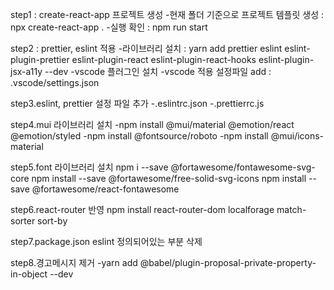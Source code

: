 step1 : create-react-app 프로젝트 생성 -현재 폴더 기준으로 프로젝트 템플릿 생성 : npx create-react-app . -실행 확인 : npm run start

step2 : prettier, eslint 적용 -라이브러리 설치
: yarn add prettier eslint eslint-plugin-prettier eslint-plugin-react eslint-plugin-react-hooks eslint-plugin-jsx-a11y --dev
-vscode 플러그인 설치
-vscode 적용 설정파일 add : .vscode/settings.json

step3.eslint, prettier 설정 파일 추가
-.eslintrc.json
-.prettierrc.js

step4.mui 라이브러리 설치
-npm install @mui/material @emotion/react @emotion/styled
-npm install @fontsource/roboto
-npm install @mui/icons-material

step5.font 라이브러리 설치
npm i --save @fortawesome/fontawesome-svg-core
npm install --save @fortawesome/free-solid-svg-icons
npm install --save @fortawesome/react-fontawesome

step6.react-router 반영
npm install react-router-dom localforage match-sorter sort-by

step7.package.json eslint 정의되어있는 부분 삭제

step8.경고메시지 제거
-yarn add @babel/plugin-proposal-private-property-in-object --dev
